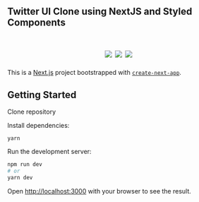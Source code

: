 ## Twitter UI Clone using NextJS and Styled Components

<h1 align="center">
  <img src="https://user-images.githubusercontent.com/51388356/110217980-ea3c9d80-7e95-11eb-8850-352c77567b58.png">
  <img src="https://user-images.githubusercontent.com/51388356/110217999-0d674d00-7e96-11eb-94fe-6962451ca5a0.png">
  <img src="https://user-images.githubusercontent.com/51388356/110218009-1d7f2c80-7e96-11eb-82a2-a94f3f11244d.png">
 </h1>

This is a [Next.js](https://nextjs.org/) project bootstrapped with [`create-next-app`](https://github.com/vercel/next.js/tree/canary/packages/create-next-app).

## Getting Started

Clone repository

Install dependencies:

```
yarn
```

Run the development server:

```bash
npm run dev
# or
yarn dev
```

Open [http://localhost:3000](http://localhost:3000) with your browser to see the result.
